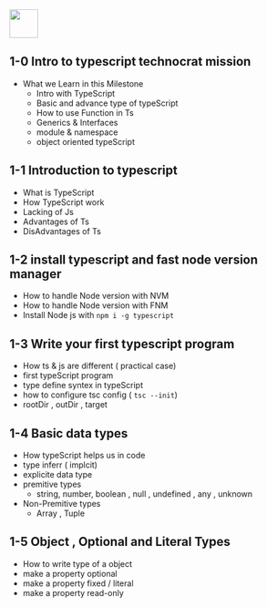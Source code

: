 <img src="https://img.icons8.com/?size=96&id=wpZmKzk11AzJ&format=png" width="50px" />

## 1-0 Intro to typescript technocrat mission

- What we Learn in this Milestone
  - Intro with TypeScript
  - Basic and advance type of typeScript
  - How to use Function in Ts
  - Generics & Interfaces
  - module & namespace
  - object oriented typeScript

## 1-1 Introduction to typescript

- What is TypeScript
- How TypeScript work
- Lacking of Js
- Advantages of Ts
- DisAdvantages of Ts

## 1-2 install typescript and fast node version manager

- How to handle Node version with NVM
- How to handle Node version with FNM
- Install Node js with `npm i -g typescript`

## 1-3 Write your first typescript program

- How ts & js are different ( practical case)
- first typeScript program
- type define syntex in typeScript
- how to configure tsc config ( `tsc --init`)
- rootDir , outDir , target

## 1-4 Basic data types

- How typeScript helps us in code
- type inferr ( implcit)
- explicite data type
- premitive types
  - string, number, boolean , null , undefined , any , unknown
- Non-Premitive types
  - Array , Tuple

## 1-5 Object , Optional and Literal Types

- How to write type of a object
- make a property optional
- make a property fixed / literal
- make a property read-only 
